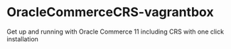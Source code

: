 # OracleCommerceCRS-vagrantbox
Get up and running with Oracle Commerce 11 including CRS with one click installation
